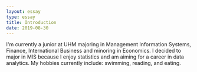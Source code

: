 ```yaml
---
layout: essay
type: essay
title: Introduction
date: 2019-08-30
---
```


I'm currently a junior at UHM majoring in Management Information Systems, Finance, International Business and minoring in Economics.
I decided to major in MIS because I enjoy statistics and am aiming for a career in data analytics.
My hobbies currently include: swimming, reading, and eating.
